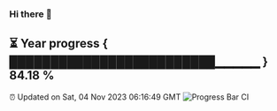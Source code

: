 ### Hi there 👋
⏳ Year progress { █████████████████████████▁▁▁▁▁ } 84.18 %
---
⏰ Updated on Sat, 04 Nov 2023 06:16:49 GMT
![Progress Bar CI](https://github.com/liununu/liununu/workflows/Progress%20Bar%20CI/badge.svg)
